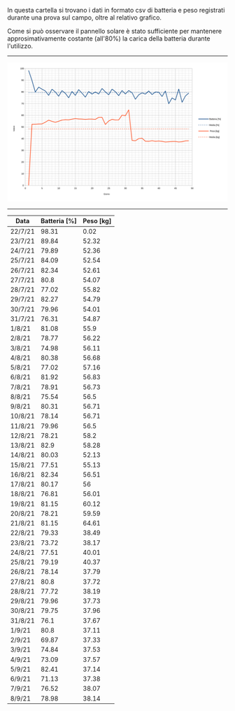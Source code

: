In questa cartella si trovano i dati in formato csv di batteria e peso registrati durante una prova sul campo, oltre al relativo grafico.

Come si può osservare il pannello solare è stato sufficiente per mantenere approsimativamente costante (all'80%) la carica della batteria durante l'utilizzo.

<hr>

<img src="Chart_batteria_peso.png">

<hr>

| Data    | Batteria [%] | Peso [kg] |
|---------|--------------|-----------|
| 22/7/21 | 98.31        | 0.02      |
| 23/7/21 | 89.84        | 52.32     |
| 24/7/21 | 79.89        | 52.36     |
| 25/7/21 | 84.09        | 52.54     |
| 26/7/21 | 82.34        | 52.61     |
| 27/7/21 | 80.8         | 54.07     |
| 28/7/21 | 77.02        | 55.82     |
| 29/7/21 | 82.27        | 54.79     |
| 30/7/21 | 79.96        | 54.01     |
| 31/7/21 | 76.31        | 54.87     |
| 1/8/21  | 81.08        | 55.9      |
| 2/8/21  | 78.77        | 56.22     |
| 3/8/21  | 74.98        | 56.11     |
| 4/8/21  | 80.38        | 56.68     |
| 5/8/21  | 77.02        | 57.16     |
| 6/8/21  | 81.92        | 56.83     |
| 7/8/21  | 78.91        | 56.73     |
| 8/8/21  | 75.54        | 56.5      |
| 9/8/21  | 80.31        | 56.71     |
| 10/8/21 | 78.14        | 56.71     |
| 11/8/21 | 79.96        | 56.5      |
| 12/8/21 | 78.21        | 58.2      |
| 13/8/21 | 82.9         | 58.28     |
| 14/8/21 | 80.03        | 52.13     |
| 15/8/21 | 77.51        | 55.13     |
| 16/8/21 | 82.34        | 56.51     |
| 17/8/21 | 80.17        | 56        |
| 18/8/21 | 76.81        | 56.01     |
| 19/8/21 | 81.15        | 60.12     |
| 20/8/21 | 78.21        | 59.59     |
| 21/8/21 | 81.15        | 64.61     |
| 22/8/21 | 79.33        | 38.49     |
| 23/8/21 | 73.72        | 38.17     |
| 24/8/21 | 77.51        | 40.01     |
| 25/8/21 | 79.19        | 40.37     |
| 26/8/21 | 78.14        | 37.79     |
| 27/8/21 | 80.8         | 37.72     |
| 28/8/21 | 77.72        | 38.19     |
| 29/8/21 | 79.96        | 37.73     |
| 30/8/21 | 79.75        | 37.96     |
| 31/8/21 | 76.1         | 37.67     |
| 1/9/21  | 80.8         | 37.11     |
| 2/9/21  | 69.87        | 37.33     |
| 3/9/21  | 74.84        | 37.53     |
| 4/9/21  | 73.09        | 37.57     |
| 5/9/21  | 82.41        | 37.14     |
| 6/9/21  | 71.13        | 37.38     |
| 7/9/21  | 76.52        | 38.07     |
| 8/9/21  | 78.98        | 38.14     |
